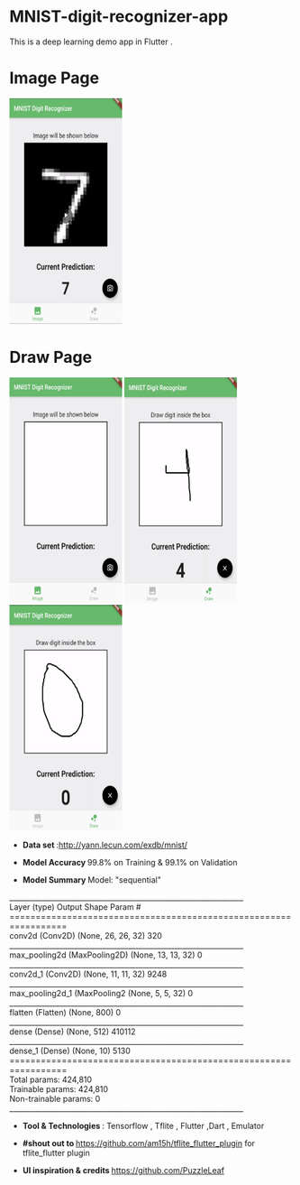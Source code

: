 # MNIST-digit-recognizer-app
This is a deep learning demo app in Flutter .


# Image Page

<img src="https://github.com/richakbee/MNIST-digit-recognizer-app/blob/master/screenshotImagePage2.png" width="200" height="400" />

# Draw Page

<img src="https://github.com/richakbee/MNIST-digit-recognizer-app/blob/master/screenshotsImagePage.png" width="200" height="400" />   <img src="https://github.com/richakbee/MNIST-digit-recognizer-app/blob/master/screenshotDrawPage.png" width="200" height="400" />     <img src="https://github.com/richakbee/MNIST-digit-recognizer-app/blob/master/screenshotsImagePage2.png" width="200" height="400" />


- <b>Data set </b>:http://yann.lecun.com/exdb/mnist/

- <b>Model Accuracy </b> 99.8%  on Training & 99.1% on Validation 


- <b>Model Summary </b>
Model: "sequential"
<p>
_________________________________________________________________<br>
Layer (type)                 Output Shape              Param #   <br>
=================================================================<br>
conv2d (Conv2D)              (None, 26, 26, 32)        320       <br>
_________________________________________________________________<br>
max_pooling2d (MaxPooling2D) (None, 13, 13, 32)        0         <br>
_________________________________________________________________<br>
conv2d_1 (Conv2D)            (None, 11, 11, 32)        9248      <br>
_________________________________________________________________<br>
max_pooling2d_1 (MaxPooling2 (None, 5, 5, 32)          0         <br>
_________________________________________________________________<br>
flatten (Flatten)            (None, 800)               0         <br>
_________________________________________________________________<br>
dense (Dense)                (None, 512)               410112    <br>
_________________________________________________________________<br>
dense_1 (Dense)              (None, 10)                5130      <br>
=================================================================<br>
Total params: 424,810<br>
Trainable params: 424,810<br>
Non-trainable params: 0<br>
_________________________________________________________________
</p>

- <b>Tool & Technologies </b>: Tensorflow , Tflite , Flutter ,Dart , Emulator 

- <b>#shout out to </b> https://github.com/am15h/tflite_flutter_plugin for tflite_flutter plugin
- <b> UI inspiration & credits </b> https://github.com/PuzzleLeaf 

